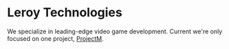 # Leroy Technologies

We specialize in leading-edge video game development. Current we're only focused on one project, [ProjectM](https://github.com/LeroyTechnologies/ProjectM).
